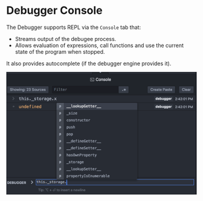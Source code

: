 # Debugger Console

The Debugger supports REPL via the `Console` tab that:

* Streams output of the debugee process.
* Allows evaluation of expressions, call functions and use the current state of the program when stopped.

It also provides autocomplete (if the debugger engine provides it).

![Debugger: Console](./images/debugger-console.png)
